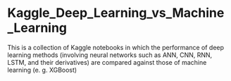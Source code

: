 # Kaggle_Deep_Learning_vs_Machine_Learning
This is a collection of Kaggle notebooks in which the performance of deep learning methods (involving neural networks such as ANN, CNN, RNN, LSTM, and their derivatives) are compared against those of machine learning (e. g. XGBoost)
